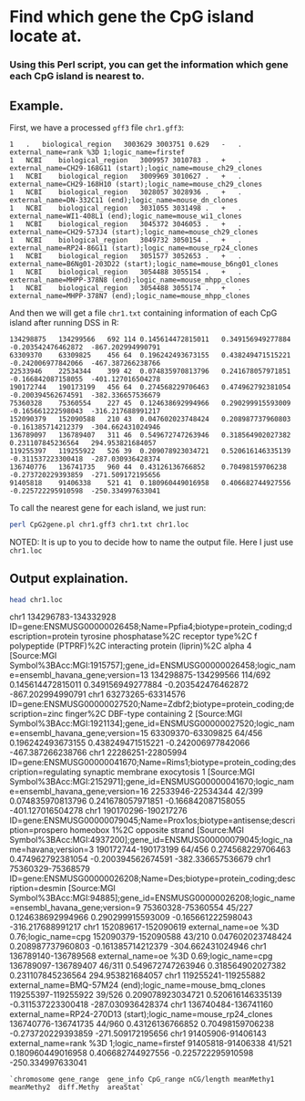 # Find which gene the CpG island locate at.
### Using this Perl script, you can get the information which gene each CpG island is nearest to.
## Example.
First, we have a processed `gff3` file `chr1.gff3`:
```
1	.	biological_region	3003629	3003751	0.629	-	.	external_name=rank %3D 1;logic_name=firstef
1	NCBI	biological_region	3009957	3010783	.	+	.	external_name=CH29-168G11 (start);logic_name=mouse_ch29_clones
1	NCBI	biological_region	3009969	3010627	.	+	.	external_name=CH29-168H10 (start);logic_name=mouse_ch29_clones
1	NCBI	biological_region	3028057	3028936	.	+	.	external_name=DN-332C11 (end);logic_name=mouse_dn_clones
1	NCBI	biological_region	3031055	3031498	.	+	.	external_name=WI1-408L1 (end);logic_name=mouse_wi1_clones
1	NCBI	biological_region	3045372	3046053	.	+	.	external_name=CH29-573J4 (start);logic_name=mouse_ch29_clones
1	NCBI	biological_region	3049732	3050154	.	+	.	external_name=RP24-86G11 (start);logic_name=mouse_rp24_clones
1	NCBI	biological_region	3051577	3052653	.	+	.	external_name=B6Ng01-203D22 (start);logic_name=mouse_b6ng01_clones
1	NCBI	biological_region	3054488	3055154	.	+	.	external_name=MHPP-378N8 (end);logic_name=mouse_mhpp_clones
1	NCBI	biological_region	3054488	3055174	.	+	.	external_name=MHPP-378N7 (end);logic_name=mouse_mhpp_clones
```
And then we will get a file `chr1.txt` containing information of each CpG island after running DSS in R:
```
134298875	134299566	692	114	0.145614472815011	0.349156949277884	-0.203542476462872	-867.202994990791
63309370	63309825	456	64	0.196242493673155	0.438249471515221	-0.242006977842066	-467.387266238766
22533946	22534344	399	42	0.074835970813796	0.241678057971851	-0.166842087158055	-401.127016504278
190172744	190173199	456	64	0.274568229706463	0.474962792381054	-0.200394562674591	-382.336657536679
75360328	75360554	227	45	0.124638692994966	0.290299915593009	-0.165661222598043	-316.217688991217
152090379	152090588	210	43	0.047602023748424	0.208987737960803	-0.161385714212379	-304.662431024946
136789097	136789407	311	46	0.549672747263946	0.318564902027382	0.231107845236564	294.953821684057
119255397	119255922	526	39	0.209078923034721	0.520616146335139	-0.311537223300418	-287.030936428374
136740776	136741735	960	44	0.43126136766852	0.70498159706238	-0.273720229393859	-271.509172195656
91405818	91406338	521	41	0.180960449016958	0.406682744927556	-0.225722295910598	-250.334997633041
```
To call the nearest gene for each island, we just run:
```bash
perl CpG2gene.pl chr1.gff3 chr1.txt chr1.loc
```
NOTED: It is up to you to decide how to name the output file. Here I just use `chr1.loc`
## Output explaination.
```bash
head chr1.loc
```
chr1	134296783-134332928	ID=gene:ENSMUSG00000026458;Name=Ppfia4;biotype=protein_coding;description=protein tyrosine phosphatase%2C receptor type%2C f polypeptide (PTPRF)%2C interacting protein (liprin)%2C alpha 4 [Source:MGI Symbol%3BAcc:MGI:1915757];gene_id=ENSMUSG00000026458;logic_name=ensembl_havana_gene;version=13	134298875-134299566	114/692	0.145614472815011	0.349156949277884	-0.203542476462872	-867.202994990791
chr1	63273265-63314576	ID=gene:ENSMUSG00000027520;Name=Zdbf2;biotype=protein_coding;description=zinc finger%2C DBF-type containing 2 [Source:MGI Symbol%3BAcc:MGI:1921134];gene_id=ENSMUSG00000027520;logic_name=ensembl_havana_gene;version=15	63309370-63309825	64/456	0.196242493673155	0.438249471515221	-0.242006977842066	-467.387266238766
chr1	22286251-22805994	ID=gene:ENSMUSG00000041670;Name=Rims1;biotype=protein_coding;description=regulating synaptic membrane exocytosis 1 [Source:MGI Symbol%3BAcc:MGI:2152971];gene_id=ENSMUSG00000041670;logic_name=ensembl_havana_gene;version=16	22533946-22534344	42/399	0.074835970813796	0.241678057971851	-0.166842087158055	-401.127016504278
chr1	190170296-190217276	ID=gene:ENSMUSG00000079045;Name=Prox1os;biotype=antisense;description=prospero homeobox 1%2C opposite strand [Source:MGI Symbol%3BAcc:MGI:4937200];gene_id=ENSMUSG00000079045;logic_name=havana;version=3	190172744-190173199	64/456	0.274568229706463	0.474962792381054	-0.200394562674591	-382.336657536679
chr1	75360329-75368579	ID=gene:ENSMUSG00000026208;Name=Des;biotype=protein_coding;description=desmin [Source:MGI Symbol%3BAcc:MGI:94885];gene_id=ENSMUSG00000026208;logic_name=ensembl_havana_gene;version=9	75360328-75360554	45/227	0.124638692994966	0.290299915593009	-0.165661222598043	-316.217688991217
chr1	152089617-152090619	external_name=oe %3D 0.76;logic_name=cpg	152090379-152090588	43/210	0.047602023748424	0.208987737960803	-0.161385714212379	-304.662431024946
chr1	136789140-136789568	external_name=oe %3D 0.69;logic_name=cpg	136789097-136789407	46/311	0.549672747263946	0.318564902027382	0.231107845236564	294.953821684057
chr1	119255241-119255882	external_name=BMQ-57M24 (end);logic_name=mouse_bmq_clones	119255397-119255922	39/526	0.209078923034721	0.520616146335139	-0.311537223300418	-287.030936428374
chr1	136740484-136741160	external_name=RP24-270D13 (start);logic_name=mouse_rp24_clones	136740776-136741735	44/960	0.43126136766852	0.70498159706238	-0.273720229393859	-271.509172195656
chr1	91405906-91406143	external_name=rank %3D 1;logic_name=firstef	91405818-91406338	41/521	0.180960449016958	0.406682744927556	-0.225722295910598	-250.334997633041
```
`chromosome gene_range  gene_info CpG_range nCG/length meanMethy1 meanMethy2  diff.Methy  areaStat`
